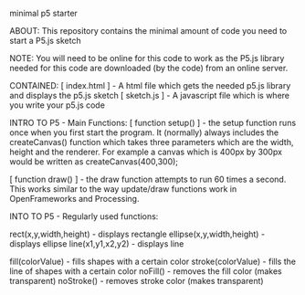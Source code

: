 minimal p5 starter

ABOUT:
    This repository contains the minimal amount of code you need to start a P5.js sketch

NOTE:
You will need to be online for this code to work as the P5.js library needed for this code are downloaded (by the code) from an online server.

CONTAINED:
[ index.html ] - A html file which gets the needed p5.js library and displays the p5.js sketch
[ sketch.js ] - A javascript file which is where you write your p5.js code

INTRO TO P5 - Main Functions:
[ function setup() ] - the setup function runs once when you first start the program. It (normally) always includes the createCanvas() function which takes three parameters which are the width, height and the renderer. For example a canvas which is 400px by 300px would be written as createCanvas(400,300);

[ function draw() ] - the draw function attempts to run 60 times a second. This works similar to the way update/draw functions work in OpenFrameworks and Processing. 

INTO TO P5 - Regularly used functions:

rect(x,y,width,height) - displays rectangle
ellipse(x,y,width,height) - displays ellipse
line(x1,y1,x2,y2) - displays line

fill(colorValue) - fills shapes with a certain color
stroke(colorValue) - fills the line of shapes with a certain color
noFill() - removes the fill color (makes transparent)
noStroke() - removes stroke color (makes transparent)
